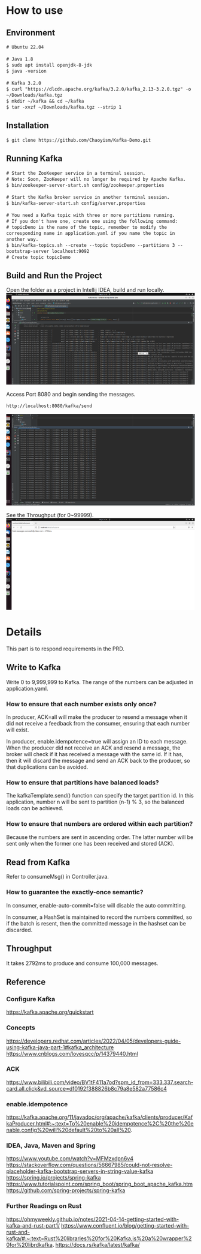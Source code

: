 # How to use

## Environment
```shell
# Ubuntu 22.04

# Java 1.8
$ sudo apt install openjdk-8-jdk
$ java -version

# Kafka 3.2.0
$ curl "https://dlcdn.apache.org/kafka/3.2.0/kafka_2.13-3.2.0.tgz" -o ~/Downloads/kafka.tgz
$ mkdir ~/kafka && cd ~/kafka
$ tar -xvzf ~/Downloads/kafka.tgz --strip 1 
```

## Installation
```shell
$ git clone https://github.com/Chaoyism/Kafka-Demo.git
```

## Running Kafka
```shell
# Start the ZooKeeper service in a terminal session.
# Note: Soon, ZooKeeper will no longer be required by Apache Kafka.
$ bin/zookeeper-server-start.sh config/zookeeper.properties

# Start the Kafka broker service in another terminal session.
$ bin/kafka-server-start.sh config/server.properties

# You need a Kafka topic with three or more partitions running.
# If you don't have one, create one using the following command:
# topicDemo is the name of the topic, remember to modify the corresponding name in application.yaml if you name the topic in another way.
$ bin/kafka-topics.sh --create --topic topicDemo --partitions 3 --bootstrap-server localhost:9092
# Create topic topicDemo
```

## Build and Run the Project
Open the folder as a project in Intellij IDEA, build and run locally.
![Run the Application Successfully](./pic/Run_the_Application_Successfully.png)

Access Port 8080 and begin sending the messages.
```shell
http://localhost:8080/kafka/send
```
![Send the Messages](./pic/Send_the_Messages.png)

See the Throughput (for 0~99999).
![See the Throughput](./pic/See_the_Throughput.png)

# Details
This part is to respond requirements in the PRD.
## Write to Kafka
Write 0 to 9,999,999 to Kafka. The range of the numbers can be adjusted in application.yaml.

### How to ensure that each number exists only once?
In producer, ACK=all will make the producer to resend a message when it did not receive a feedback from the consumer, ensuring that each number will exist.

In producer, enable.idempotence=true will assign an ID to each message. When the producer did not receive an ACK and resend a message, the broker will check if it has received a message with the same id. If it has, then it will discard the message and send an ACK back to the producer, so that duplications can be avoided.

### How to ensure that partitions have balanced loads?
The kafkaTemplate.send() function can specify the target partition id. In this application, number n will be sent to partition (n-1) % 3, so the balanced loads can be achieved.

### How to ensure that numbers are ordered within each partition?
Because the numbers are sent in ascending order. The latter number will be sent only when the former one has been received and stored (ACK).

## Read from Kafka
Refer to consumeMsg() in Controller.java.

### How to guarantee the exactly-once semantic?
In consumer, enable-auto-commit=false will disable the auto committing.

In consumer, a HashSet is maintained to record the numbers committed, so if the batch is resent, then the committed message in the hashset can be discarded.

## Throughput
It takes 2792ms to produce and consume 100,000 messages.

## Reference
### Configure Kafka
https://kafka.apache.org/quickstart
### Concepts
https://developers.redhat.com/articles/2022/04/05/developers-guide-using-kafka-java-part-1#kafka_architecture
https://www.cnblogs.com/lovesqcc/p/14379440.html
### ACK
https://www.bilibili.com/video/BV1tF411a7od?spm_id_from=333.337.search-card.all.click&vd_source=df0192f388826b8c79a8e582a77586c4
### enable.idempotence
https://kafka.apache.org/11/javadoc/org/apache/kafka/clients/producer/KafkaProducer.html#:~:text=To%20enable%20idempotence%2C%20the%20enable,config%20will%20default%20to%20all%20.
### IDEA, Java, Maven and Spring
https://www.youtube.com/watch?v=MFMzxdpn6v4
https://stackoverflow.com/questions/56667985/could-not-resolve-placeholder-kafka-bootstrap-servers-in-string-value-kafka
https://spring.io/projects/spring-kafka
https://www.tutorialspoint.com/spring_boot/spring_boot_apache_kafka.htm
https://github.com/spring-projects/spring-kafka
### Further Readings on Rust
https://ohmyweekly.github.io/notes/2021-04-14-getting-started-with-kafka-and-rust-part1/
https://www.confluent.io/blog/getting-started-with-rust-and-kafka/#:~:text=Rust%20libraries%20for%20Kafka,is%20a%20wrapper%20for%20librdkafka.
https://docs.rs/kafka/latest/kafka/

